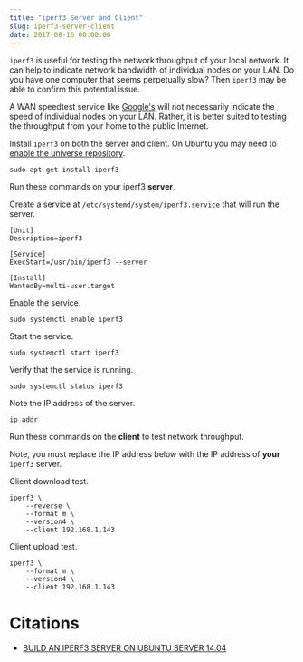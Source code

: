 ```yaml
---
title: "iperf3 Server and Client"
slug: iperf3-server-client
date: 2017-08-16 00:00:00
---
```


`iperf3` is useful for testing the network throughput of your local network. It can help to indicate network bandwidth of individual nodes on your LAN. Do you have one computer that seems perpetually slow? Then `iperf3` may be able to confirm this potential issue.

A WAN speedtest service like [Google's](http://speedtest.googlefiber.net/) will not necessarily indicate the speed of individual nodes on your LAN. Rather, it is better suited to testing the throughput from your home to the public Internet.

<!-- more -->

Install `iperf3` on both the server and client. On Ubuntu you may need to [enable the universe repository](https://askubuntu.com/questions/148638/how-do-i-enable-the-universe-repository).

```
sudo apt-get install iperf3
```

<span class="warning">Run these commands on your iperf3 **server**.</span>

Create a service at `/etc/systemd/system/iperf3.service` that will run the server.

```
[Unit]
Description=iperf3

[Service]
ExecStart=/usr/bin/iperf3 --server

[Install]
WantedBy=multi-user.target
```

Enable the service.

```
sudo systemctl enable iperf3
```

Start the service.

```
sudo systemctl start iperf3
```

Verify that the service is running.

```
sudo systemctl status iperf3
```

Note the IP address of the server.

```
ip addr
```

<span class="warning">Run these commands on the **client** to test network throughput.</span>

Note, you must replace the IP address below with the IP address of **your** `iperf3` server.

Client download test.

```
iperf3 \
	--reverse \
	--format m \
	--version4 \
	--client 192.168.1.143
```

Client upload test.

```
iperf3 \
	--format m \
	--version4 \
	--client 192.168.1.143
```

# Citations

* [BUILD AN IPERF3 SERVER ON UBUNTU SERVER 14.04](https://thatservernerd.com/2016/05/27/build-an-iperf3-server-on-ubuntu-server-14-04/)
